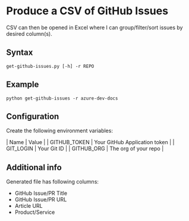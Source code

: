 # Produce a CSV of GitHub Issues

CSV can then be opened in Excel where I can group/filter/sort issues by desired column(s).

## Syntax
`get-github-issues.py [-h] -r REPO`

## Example
`python get-github-issues -r azure-dev-docs`

## Configuration

Create the following environment variables:

| Name | Value |
| GITHUB_TOKEN | Your GitHub Application token |
| GIT_LOGIN | Your Git ID |
| GITHUB_ORG | The org of your repo |

## Additional info

Generated file has following columns:

- GitHub Issue/PR Title
- GitHub Issue/PR URL
- Article URL
- Product/Service
